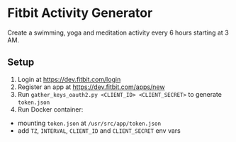 # Fitbit Activity Generator

Create a swimming, yoga and meditation activity every 6 hours starting at 3 AM.

## Setup

1. Login at https://dev.fitbit.com/login
1. Register an app at https://dev.fitbit.com/apps/new
1. Run `gather_keys_oauth2.py <CLIENT_ID> <CLIENT_SECRET>` to generate `token.json`
1. Run Docker container:
  - mounting `token.json` at `/usr/src/app/token.json`
  - add `TZ`, `INTERVAL`, `CLIENT_ID` and `CLIENT_SECRET` env vars
